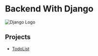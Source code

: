 # Backend With Django

![Django Logo](https://www.djangoproject.com/m/img/logos/django-logo-positive.png)

## Projects

- [TodoList](hj)
